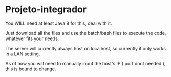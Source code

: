 # Projeto-integrador

You WILL need at least Java 8 for this, deal with it.

Just download all the files and use the batch/bash files to execute the code, whatever fits your needs.

The server will currently always host on localhost, so currently it only works in a LAN setting.

As of now you will need to manually input the host's IP ( port dnot needed ), this is bound to change.
